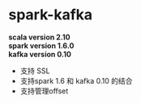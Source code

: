 # spark-kafka

**scala version 2.10** <br/>
**spark version 1.6.0** <br/>
**kafka version 0.10** <br/>

* 支持 SSL
* 支持spark 1.6 和 kafka 0.10 的结合
* 支持管理offset

  
